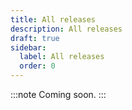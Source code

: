 ```yaml
---
title: All releases
description: All releases
draft: true
sidebar:
  label: All releases
  order: 0
---
```


:::note
Coming soon.
:::

